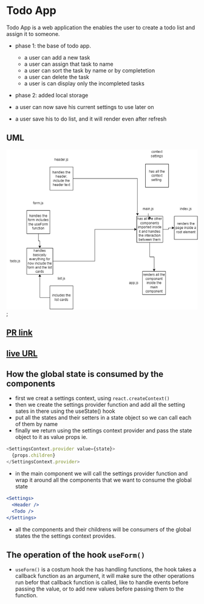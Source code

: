 # Todo App

Todo App is a web application the enables the user to create a todo list and assign it to someone.

- phase 1: the base of todo app.
  - a user can add a new task
  - a user can assign that task to name
  - a user can sort the task by name or by completetion
  - a user can delete the task
  - a user is can display only the incompleted tasks
 
 - phase 2: added local storage
  - a user can now save his current settings to use later on
  - a user save his to do list, and it will render even after refresh

## UML

![UML](./assets/ToDoAppUML.png);

## [PR link](https://github.com/Mhsalameh/todo-app/pull/5)

## [live URL](https://coruscating-marigold-6319f2.netlify.app/)

## How the global state is consumed by the components

- first we creat a settings context, using `react.createContext()`
- then we create the settings provider function and add all the setting sates in there using the useState() hook
- put all the states and their setters in a state object so we can call each of them by name
- finally we return using the settings context provider and pass the state object to it as value props ie.

```js
<SettingsContext.provider value={state}>
  {props.children}
</SettingsContext.provider>
```

- in the main component we will call the settings provider function and wrap it around all the components that we want to consume the global state

```jsx
<Settings>
  <Header />
  <Todo />
</Settings>
```

- all the components and their childrens will be consumers of the global states the the settings context provides.

## The operation of the hook `useForm()`

- `useForm()` is a costum hook the has handling functions, the hook takes a callback function as an argument, it will make sure the other operations run befor that callback function is called, like to handle events before passing the value, or to add new values before passing them to the function.
